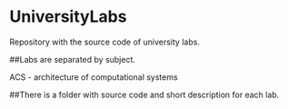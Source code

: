 # UniversityLabs
Repository with the source code of university labs.

##Labs are separated by subject. 

ACS - architecture of computational systems

##There is a folder with source code and short description for each lab. 
